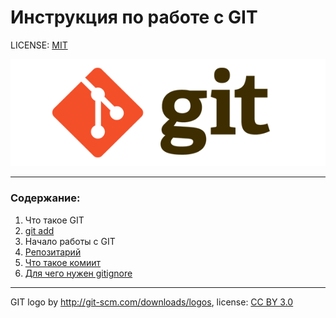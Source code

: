 # Инструкция по работе с GIT


LICENSE: [MIT](./lisence.md)

![](./assest/git-logo.png)

----

### Cодержание:
1. Что такое GIT
2. [git add](./add.md)
3. Начало работы с GIT
4. [Репозитарий](./repositories.md)
5. [Что такое комиит](./commit.md)
6. [Для чего нужен gitignore](./.gitignore)


----

GIT logo by 	http://git-scm.com/downloads/logos, license: [CC BY 3.0](https://creativecommons.org/licenses/by/3.0/deed.ru)


